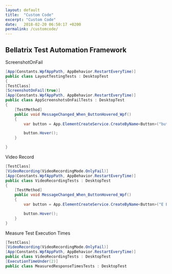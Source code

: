 ```yaml
---
layout: default
title:  "Custom Code"
excerpt: "Custom Code"
date:   2018-02-20 06:50:17 +0200
permalink: /customcode/
---
```

Bellatrix Test Automation Framework 
---------------------------------------------------------


ScreenshotOnFail 
```csharp
[App(Constants.WpfAppPath, AppBehavior.RestartEveryTime)]
public class LayoutTestingTests : DesktopTest
{
[TestClass]
[ScreenshotOnFail(true)]
[App(Constants.WpfAppPath, AppBehavior.RestartEveryTime)]
public class AppScreenshotsOnFailTests : DesktopTest
{
    [TestMethod]
    public void MessageChanged_When_ButtonHovered_Wpf()
    {
        var button = App.ElementCreateService.CreateByName<Button>("button");

        button.Hover();
    }

}
```

Video Record  
```csharp
[TestClass]
[VideoRecording(VideoRecordingMode.OnlyFail)]
[App(Constants.WpfAppPath, AppBehavior.RestartEveryTime)]
public class VideoRecordingTests : DesktopTest
{
    [TestMethod]
    public void MessageChanged_When_ButtonHovered_Wpf()
    {
        var button = App.ElementCreateService.CreateByName<Button>("E Button");

        button.Hover();
    }
}
```

Measure Test Execution Times
```csharp
[TestClass]
[VideoRecording(VideoRecordingMode.OnlyFail)]
[App(Constants.WpfAppPath, AppBehavior.RestartEveryTime)]
public class VideoRecordingTests : DesktopTest
[ExecutionTimeUnder(2)]
public class MeasuredResponseTimesTests : DesktopTest
```